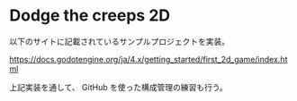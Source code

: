 # Dodge the creeps 2D

以下のサイトに記載されているサンプルプロジェクトを実装。

https://docs.godotengine.org/ja/4.x/getting_started/first_2d_game/index.html

上記実装を通して、 GitHub を使った構成管理の練習も行う。
